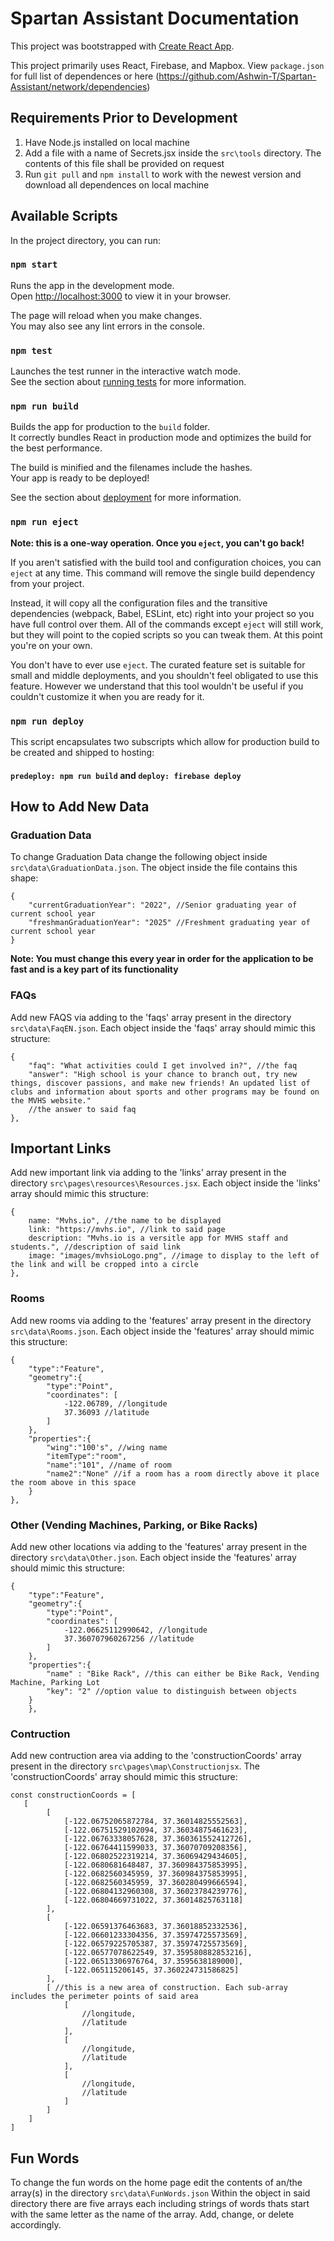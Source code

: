 # Spartan Assistant Documentation

This project was bootstrapped with [Create React App](https://github.com/facebook/create-react-app).

This project primarily uses React, Firebase, and Mapbox. View `package.json` for full list of dependences or here (https://github.com/Ashwin-T/Spartan-Assistant/network/dependencies)

## Requirements Prior to Development

1. Have Node.js installed on local machine
2. Add a file with a name of Secrets.jsx inside the `src\tools` directory. The contents of this file shall be provided on request
3. Run `git pull` and `npm install` to work with the newest version and download all dependences on local machine

## Available Scripts

In the project directory, you can run:

### `npm start`

Runs the app in the development mode.\
Open [http://localhost:3000](http://localhost:3000) to view it in your browser.

The page will reload when you make changes.\
You may also see any lint errors in the console.

### `npm test`

Launches the test runner in the interactive watch mode.\
See the section about [running tests](https://facebook.github.io/create-react-app/docs/running-tests) for more information.

### `npm run build`

Builds the app for production to the `build` folder.\
It correctly bundles React in production mode and optimizes the build for the best performance.

The build is minified and the filenames include the hashes.\
Your app is ready to be deployed!

See the section about [deployment](https://facebook.github.io/create-react-app/docs/deployment) for more information.

### `npm run eject`

**Note: this is a one-way operation. Once you `eject`, you can't go back!**

If you aren't satisfied with the build tool and configuration choices, you can `eject` at any time. This command will remove the single build dependency from your project.

Instead, it will copy all the configuration files and the transitive dependencies (webpack, Babel, ESLint, etc) right into your project so you have full control over them. All of the commands except `eject` will still work, but they will point to the copied scripts so you can tweak them. At this point you're on your own.

You don't have to ever use `eject`. The curated feature set is suitable for small and middle deployments, and you shouldn't feel obligated to use this feature. However we understand that this tool wouldn't be useful if you couldn't customize it when you are ready for it.

### `npm run deploy`

This script encapsulates two subscripts which allow for production build to be created and shipped to hosting:
#### `predeploy: npm run build` and `deploy: firebase deploy`

## How to Add New Data

### Graduation Data
To change Graduation Data change the following object inside `src\data\GraduationData.json`.
The object inside the file contains this shape:
```
{
    "currentGraduationYear": "2022", //Senior graduating year of current school year
    "freshmanGraduationYear": "2025" //Freshment graduating year of current school year
}
```

**Note: You must change this every year in order for the application to be fast and is a key part of its functionality**

### FAQs
Add new FAQS via adding to the 'faqs' array present in the directory `src\data\FaqEN.json`.
Each object inside the 'faqs' array should mimic this structure:
```
{
    "faq": "What activities could I get involved in?", //the faq
    "answer": "High school is your chance to branch out, try new things, discover passions, and make new friends! An updated list of clubs and information about sports and other programs may be found on the MVHS website." 
    //the answer to said faq
},
```

## Important Links
Add new important link via adding to the 'links' array present in the directory `src\pages\resources\Resources.jsx`.
Each object inside the 'links' array should mimic this structure:
```
{
    name: "Mvhs.io", //the name to be displayed
    link: "https://mvhs.io", //link to said page
    description: "Mvhs.io is a versitle app for MVHS staff and students.", //description of said link
    image: "images/mvhsioLogo.png", //image to display to the left of the link and will be cropped into a circle
},
```
### Rooms
Add new rooms via adding to the 'features' array present in the directory `src\data\Rooms.json`.
Each object inside the 'features' array should mimic this structure:
```
{
    "type":"Feature",
    "geometry":{
        "type":"Point",
        "coordinates": [
            -122.06789, //longitude
            37.36093 //latitude
        ]
    },
    "properties":{
        "wing":"100's", //wing name
        "itemType":"room", 
        "name":"101", //name of room
        "name2":"None" //if a room has a room directly above it place the room above in this space
    }
},
```

### Other (Vending Machines, Parking, or Bike Racks)
Add new other locations via adding to the 'features' array present in the directory `src\data\Other.json`.
Each object inside the 'features' array should mimic this structure:
```
{
    "type":"Feature",
    "geometry":{
        "type":"Point",
        "coordinates": [
            -122.06625112990642, //longitude
            37.360707960267256 //latitude
        ]
    },
    "properties":{
        "name" : "Bike Rack", //this can either be Bike Rack, Vending Machine, Parking Lot
        "key": "2" //option value to distinguish between objects 
    }
    },
```

### Contruction
Add new contruction area via adding to the 'constructionCoords' array present in the directory `src\pages\map\Constructionjsx`.
The 'constructionCoords' array should mimic this structure:
```
const constructionCoords = [
   [ 
        [
            [-122.06752065872784, 37.36014825552563],
            [-122.06751529102094, 37.36034875461623],
            [-122.06763338057628, 37.360361552412726],
            [-122.06764411599033, 37.36070709208356],
            [-122.06802522319214, 37.36069429434605],
            [-122.0680681648487, 37.360984375853995],
            [-122.0682560345959, 37.360984375853995],
            [-122.0682560345959, 37.360280499666594],
            [-122.06804132960308, 37.36023784239776],
            [-122.06804669731022, 37.36014825763118]
        ], 
        [
            [-122.06591376463683, 37.36018852332536],
            [-122.06601233304356, 37.35974725573569],
            [-122.06579225705387, 37.35974725573569],
            [-122.06577078622549, 37.359580882853216],
            [-122.06513306976764, 37.3595638189000],
            [-122.065115206145, 37.360224731586825]
        ],
        [ //this is a new area of construction. Each sub-array includes the perimeter points of said area
            [
                //longitude,
                //latitude
            ],
            [
                //longitude,
                //latitude
            ],
            [
                //longitude,
                //latitude
            ]
        ]     
    ]
]
```
## Fun Words
To change the fun words on the home page edit the contents of an/the array(s) in the directory `src\data\FunWords.json`
Within the object in said directory there are five arrays each including strings of words thats start with the same letter as the name of the array. Add, change, or delete accordingly.
